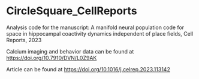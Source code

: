 # CircleSquare_CellReports
Analysis code for the manuscript: A manifold neural population code for space in hippocampal coactivity dynamics independent of place fields, Cell Reports, 2023

Calcium imaging and behavior data can be found at https://doi.org/10.7910/DVN/L0Z9AK

Article can be found at https://doi.org/10.1016/j.celrep.2023.113142
